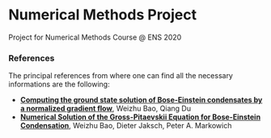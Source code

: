 # Numerical Methods Project

Project for Numerical Methods Course @ ENS 2020

### References

The principal references from where one can find all the necessary informations are the following:

- [**Computing the ground state solution of Bose-Einstein condensates by a normalized gradient flow**](https://arxiv.org/abs/cond-mat/0303241), Weizhu Bao, Qiang Du
- [**Numerical Solution of the Gross-Pitaevskii Equation for Bose-Einstein Condensation**](https://arxiv.org/abs/cond-mat/0303239), Weizhu Bao, Dieter Jaksch, Peter A. Markowich
